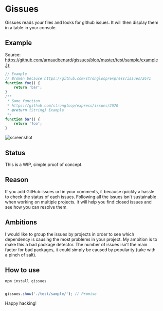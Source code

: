 # Gissues

Gissues reads your files and looks for github issues. It will then display them in a table in your console.

## Example

Source: https://github.com/arnaudbenard/gissues/blob/master/test/sample/example.js

```js
// Example 
// Broken because https://github.com/strongloop/express/issues/2671
function foo() {
    return 'bar';
}
/**
 * Some function
 * https://github.com/strongloop/express/issues/2670
 * @return {String} Example
 */
function bar() {
    return 'foo';
}
```
![screenshot](https://cloud.githubusercontent.com/assets/1458008/8150668/de1ed6d4-12ea-11e5-89f3-153e7e39faec.png)

## Status

This is a WIP, simple proof of concept.

## Reason

If you add GitHub issues url in your comments, it because quickly a hassle to check the status of each issues. Following all the issues isn't sustainable when working on multiple projects. It will help you find closed issues and see how you can resolve them.

## Ambitions

I would like to group the issues by projects in order to see which dependency is causing the most problems in your project. My ambition is to make this a bad package detector. The number of issues isn't the main factor for bad packages, it could simply be caused by popularity (take with a pinch of salt).

## How to use

```
npm install gissues
```

```js

gissues.show('./test/sample/'); // Promise

```

Happy hacking!
